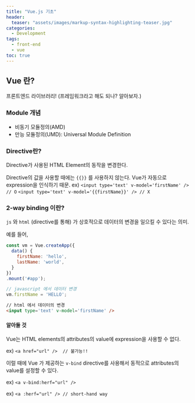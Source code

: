 ```yaml
---
title: "Vue.js 기초"
header:
  teaser: "assets/images/markup-syntax-highlighting-teaser.jpg"
categories:
  - Development
tags:
  - front-end
  - vue
toc: true
---
```


## Vue 란?

프론트엔드 라이브러리!
(프레임워크라고 해도 되나? 알아보자.)

### Module 개념

* 비동기 모듈정의(AMD)
* 만능 모듈정의(UMD): Universal Module Definition

### Directive란?

Directive가 사용된 HTML Element의 동작을 변경한다.

Directive의 값을 사용할 때에는 `{{}}` 를 사용하지 않는다. Vue가 자동으로 expression을 인식하기 때문.
ex) 
`<input type='text' v-model='firstName' /> // O`
`<input type='text' v-model='{{firstName}}' /> // X`

### 2-way binding 이란?

`js` 와 `html` (directive를 통해) 가 상호적으로 데이터의 변경을 일으킬 수 있다는 의미.

예를 들어,

```js
const vm = Vue.createApp({
  data() {
    firstName: 'hello',
    lastName: 'world',
  }
})
.mount('#app');

// javascript 에서 데이터 변경
vm.firstName = 'HELLO';
```

```html
// html 에서 데이터의 변경
<input type='text' v-model='firstName' />
```

#### 알아둘 것

Vue는 HTML elements의 attributes의 value에 expression을 사용할 수 없다.

ex) `<a href="url" />  // 불가능!!`

이럴 때에 Vue 가 제공하는 `v-bind` directive를 사용해서 동적으로 attributes의 value를 설정할 수 있다.

ex) `<a v-bind:herf="url" />`

ex) `<a :herf="url" /> // short-hand way`

